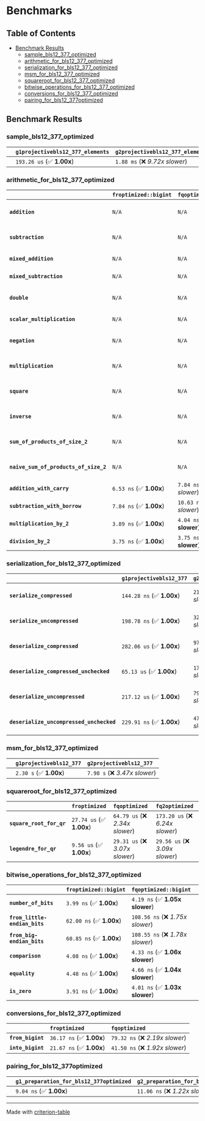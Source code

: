 # Benchmarks

## Table of Contents

- [Benchmark Results](#benchmark-results)
    - [sample_bls12_377_optimized](#sample_bls12_377_optimized)
    - [arithmetic_for_bls12_377_optimized](#arithmetic_for_bls12_377_optimized)
    - [serialization_for_bls12_377_optimized](#serialization_for_bls12_377_optimized)
    - [msm_for_bls12_377_optimized](#msm_for_bls12_377_optimized)
    - [squareroot_for_bls12_377_optimized](#squareroot_for_bls12_377_optimized)
    - [bitwise_operations_for_bls12_377_optimized](#bitwise_operations_for_bls12_377_optimized)
    - [conversions_for_bls12_377_optimized](#conversions_for_bls12_377_optimized)
    - [pairing_for_bls12_377optimized](#pairing_for_bls12_377optimized)

## Benchmark Results

### sample_bls12_377_optimized

|        | `g1projectivebls12_377_elements`          | `g2projectivebls12_377_elements`           |
|:-------|:------------------------------------------|:------------------------------------------ |
|        | `193.26 us` (✅ **1.00x**)                 | `1.88 ms` (❌ *9.72x slower*)               |

### arithmetic_for_bls12_377_optimized

|                                       | `froptimized::bigint`          | `fqoptimized::bigint`           | `g1projectivebls12_377`          | `g2projectivebls12_377`          | `fq2optimized`                    | `fq12optimized`                   | `fqoptimized`                    | `froptimized`                     |
|:--------------------------------------|:-------------------------------|:--------------------------------|:---------------------------------|:---------------------------------|:----------------------------------|:----------------------------------|:---------------------------------|:--------------------------------- |
| **`addition`**                        | `N/A`                          | `N/A`                           | `1.14 us` (✅ **1.00x**)          | `4.27 us` (❌ *3.76x slower*)     | `28.29 ns` (🚀 **40.14x faster**)  | `177.34 ns` (🚀 **6.40x faster**)  | `19.02 ns` (🚀 **59.71x faster**) | `8.29 ns` (🚀 **137.00x faster**)  |
| **`subtraction`**                     | `N/A`                          | `N/A`                           | `1.17 us` (✅ **1.00x**)          | `4.31 us` (❌ *3.69x slower*)     | `27.10 ns` (🚀 **43.11x faster**)  | `168.01 ns` (🚀 **6.95x faster**)  | `14.86 ns` (🚀 **78.63x faster**) | `8.62 ns` (🚀 **135.55x faster**)  |
| **`mixed_addition`**                  | `N/A`                          | `N/A`                           | `832.69 ns` (✅ **1.00x**)        | `3.08 us` (❌ *3.69x slower*)     | `N/A`                             | `N/A`                             | `N/A`                            | `N/A`                             |
| **`mixed_subtraction`**               | `N/A`                          | `N/A`                           | `855.01 ns` (✅ **1.00x**)        | `3.11 us` (❌ *3.64x slower*)     | `N/A`                             | `N/A`                             | `N/A`                            | `N/A`                             |
| **`double`**                          | `N/A`                          | `N/A`                           | `571.81 ns` (✅ **1.00x**)        | `2.04 us` (❌ *3.57x slower*)     | `12.79 ns` (🚀 **44.70x faster**)  | `100.42 ns` (🚀 **5.69x faster**)  | `7.48 ns` (🚀 **76.50x faster**)  | `9.10 ns` (🚀 **62.86x faster**)   |
| **`scalar_multiplication`**           | `N/A`                          | `N/A`                           | `299.71 us` (✅ **1.00x**)        | `1.08 ms` (❌ *3.60x slower*)     | `N/A`                             | `N/A`                             | `N/A`                            | `N/A`                             |
| **`negation`**                        | `N/A`                          | `N/A`                           | `N/A`                            | `N/A`                            | `23.37 ns` (❌ *3.93x slower*)     | `108.46 ns` (❌ *18.22x slower*)   | `16.76 ns` (❌ *2.82x slower*)    | `5.95 ns` (✅ **1.00x**)           |
| **`multiplication`**                  | `N/A`                          | `N/A`                           | `N/A`                            | `N/A`                            | `266.94 ns` (❌ *7.15x slower*)    | `6.69 us` (❌ *179.42x slower*)    | `69.39 ns` (❌ *1.86x slower*)    | `37.31 ns` (✅ **1.00x**)          |
| **`square`**                          | `N/A`                          | `N/A`                           | `N/A`                            | `N/A`                            | `245.41 ns` (❌ *7.68x slower*)    | `4.72 us` (❌ *147.88x slower*)    | `59.20 ns` (❌ *1.85x slower*)    | `31.95 ns` (✅ **1.00x**)          |
| **`inverse`**                         | `N/A`                          | `N/A`                           | `N/A`                            | `N/A`                            | `13.81 us` (❌ *2.19x slower*)     | `25.14 us` (❌ *3.99x slower*)     | `13.48 us` (❌ *2.14x slower*)    | `6.30 us` (✅ **1.00x**)           |
| **`sum_of_products_of_size_2`**       | `N/A`                          | `N/A`                           | `N/A`                            | `N/A`                            | `568.05 ns` (❌ *10.70x slower*)   | `13.64 us` (❌ *256.88x slower*)   | `111.67 ns` (❌ *2.10x slower*)   | `53.09 ns` (✅ **1.00x**)          |
| **`naive_sum_of_products_of_size_2`** | `N/A`                          | `N/A`                           | `N/A`                            | `N/A`                            | `552.00 ns` (❌ *6.71x slower*)    | `13.53 us` (❌ *164.36x slower*)   | `156.98 ns` (❌ *1.91x slower*)   | `82.32 ns` (✅ **1.00x**)          |
| **`addition_with_carry`**             | `6.53 ns` (✅ **1.00x**)        | `7.84 ns` (❌ *1.20x slower*)    | `N/A`                            | `N/A`                            | `N/A`                             | `N/A`                             | `N/A`                            | `N/A`                             |
| **`subtraction_with_borrow`**         | `7.84 ns` (✅ **1.00x**)        | `10.63 ns` (❌ *1.36x slower*)   | `N/A`                            | `N/A`                            | `N/A`                             | `N/A`                             | `N/A`                            | `N/A`                             |
| **`multiplication_by_2`**             | `3.89 ns` (✅ **1.00x**)        | `4.04 ns` (✅ **1.04x slower**)  | `N/A`                            | `N/A`                            | `N/A`                             | `N/A`                             | `N/A`                            | `N/A`                             |
| **`division_by_2`**                   | `3.75 ns` (✅ **1.00x**)        | `3.75 ns` (✅ **1.00x slower**)  | `N/A`                            | `N/A`                            | `N/A`                             | `N/A`                             | `N/A`                            | `N/A`                             |

### serialization_for_bls12_377_optimized

|                                          | `g1projectivebls12_377`          | `g2projectivebls12_377`          | `froptimized`                      | `fqoptimized`                      | `fq2optimized`                      | `fq12optimized`                   |
|:-----------------------------------------|:---------------------------------|:---------------------------------|:-----------------------------------|:-----------------------------------|:------------------------------------|:--------------------------------- |
| **`serialize_compressed`**               | `144.28 ns` (✅ **1.00x**)        | `210.98 ns` (❌ *1.46x slower*)   | `28.13 ns` (🚀 **5.13x faster**)    | `50.33 ns` (🚀 **2.87x faster**)    | `100.17 ns` (✅ **1.44x faster**)    | `625.88 ns` (❌ *4.34x slower*)    |
| **`serialize_uncompressed`**             | `198.78 ns` (✅ **1.00x**)        | `321.70 ns` (❌ *1.62x slower*)   | `28.01 ns` (🚀 **7.10x faster**)    | `50.07 ns` (🚀 **3.97x faster**)    | `100.17 ns` (🚀 **1.98x faster**)    | `626.04 ns` (❌ *3.15x slower*)    |
| **`deserialize_compressed`**             | `282.06 us` (✅ **1.00x**)        | `975.06 us` (❌ *3.46x slower*)   | `46.51 ns` (🚀 **6064.87x faster**) | `93.65 ns` (🚀 **3011.82x faster**) | `206.41 ns` (🚀 **1366.55x faster**) | `1.25 us` (🚀 **224.85x faster**)  |
| **`deserialize_compressed_unchecked`**   | `65.13 us` (✅ **1.00x**)         | `174.07 us` (❌ *2.67x slower*)   | `46.51 ns` (🚀 **1400.44x faster**) | `93.66 ns` (🚀 **695.41x faster**)  | `206.38 ns` (🚀 **315.61x faster**)  | `1.26 us` (🚀 **51.74x faster**)   |
| **`deserialize_uncompressed`**           | `217.12 us` (✅ **1.00x**)        | `797.87 us` (❌ *3.67x slower*)   | `46.45 ns` (🚀 **4674.41x faster**) | `94.34 ns` (🚀 **2301.50x faster**) | `208.03 ns` (🚀 **1043.72x faster**) | `1.25 us` (🚀 **173.03x faster**)  |
| **`deserialize_uncompressed_unchecked`** | `229.91 ns` (✅ **1.00x**)        | `474.75 ns` (❌ *2.06x slower*)   | `46.44 ns` (🚀 **4.95x faster**)    | `94.25 ns` (🚀 **2.44x faster**)    | `206.56 ns` (✅ **1.11x faster**)    | `1.25 us` (❌ *5.45x slower*)      |

### msm_for_bls12_377_optimized

|        | `g1projectivebls12_377`          | `g2projectivebls12_377`           |
|:-------|:---------------------------------|:--------------------------------- |
|        | `2.30 s` (✅ **1.00x**)           | `7.98 s` (❌ *3.47x slower*)       |

### squareroot_for_bls12_377_optimized

|                          | `froptimized`            | `fqoptimized`                   | `fq2optimized`                    |
|:-------------------------|:-------------------------|:--------------------------------|:--------------------------------- |
| **`square_root_for_qr`** | `27.74 us` (✅ **1.00x**) | `64.79 us` (❌ *2.34x slower*)   | `173.20 us` (❌ *6.24x slower*)    |
| **`legendre_for_qr`**    | `9.56 us` (✅ **1.00x**)  | `29.31 us` (❌ *3.07x slower*)   | `29.56 us` (❌ *3.09x slower*)     |

### bitwise_operations_for_bls12_377_optimized

|                               | `froptimized::bigint`          | `fqoptimized::bigint`             |
|:------------------------------|:-------------------------------|:--------------------------------- |
| **`number_of_bits`**          | `3.99 ns` (✅ **1.00x**)        | `4.19 ns` (✅ **1.05x slower**)    |
| **`from_little-endian_bits`** | `62.00 ns` (✅ **1.00x**)       | `108.56 ns` (❌ *1.75x slower*)    |
| **`from_big-endian_bits`**    | `60.85 ns` (✅ **1.00x**)       | `108.55 ns` (❌ *1.78x slower*)    |
| **`comparison`**              | `4.08 ns` (✅ **1.00x**)        | `4.33 ns` (✅ **1.06x slower**)    |
| **`equality`**                | `4.48 ns` (✅ **1.00x**)        | `4.66 ns` (✅ **1.04x slower**)    |
| **`is_zero`**                 | `3.91 ns` (✅ **1.00x**)        | `4.01 ns` (✅ **1.03x slower**)    |

### conversions_for_bls12_377_optimized

|                   | `froptimized`            | `fqoptimized`                    |
|:------------------|:-------------------------|:-------------------------------- |
| **`from_bigint`** | `36.17 ns` (✅ **1.00x**) | `79.32 ns` (❌ *2.19x slower*)    |
| **`into_bigint`** | `21.67 ns` (✅ **1.00x**) | `41.50 ns` (❌ *1.92x slower*)    |

### pairing_for_bls12_377optimized

|        | `g1_preparation_for_bls12_377optimized`          | `g2_preparation_for_bls12_377optimized`          | `miller_loop_for_bls12_377optimized`          | `final_exponentiation_for_bls12_377optimized`          | `full_pairing_for_bls12_377optimized`           |
|:-------|:-------------------------------------------------|:-------------------------------------------------|:----------------------------------------------|:-------------------------------------------------------|:----------------------------------------------- |
|        | `9.04 ns` (✅ **1.00x**)                          | `11.06 ns` (❌ *1.22x slower*)                    | `870.04 us` (❌ *96205.84x slower*)            | `1.18 ms` (❌ *130350.36x slower*)                      | `2.07 ms` (❌ *229076.63x slower*)               |

---
Made with [criterion-table](https://github.com/nu11ptr/criterion-table)

